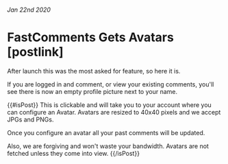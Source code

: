 ###### Jan 22nd 2020
# FastComments Gets Avatars [postlink]

After launch this was the most asked for feature, so here it is.

If you are logged in and comment, or view your existing comments, you'll see there is now an empty profile picture next to your name.

{{#isPost}}
This is clickable and will take you to your account where you can configure an Avatar.
Avatars are resized to 40x40 pixels and we accept JPGs and PNGs.

Once you configure an avatar all your past comments will be updated.

Also, we are forgiving and won't waste your bandwidth. Avatars are not fetched unless they come into view.
{{/isPost}}
